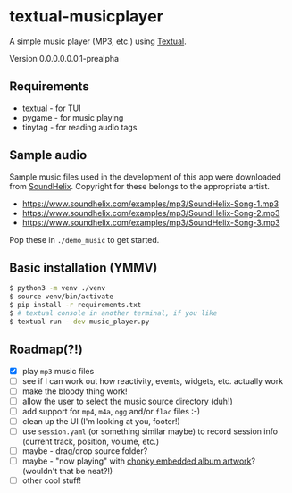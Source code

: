 # textual-musicplayer

A simple music player (MP3, etc.) using [Textual](https://textual.textualize.io/).

Version 0.0.0.0.0.0.1-prealpha

## Requirements

- textual - for TUI
- pygame - for music playing
- tinytag - for reading audio tags

## Sample audio

Sample music files used in the development of this app were downloaded from [SoundHelix](https://www.soundhelix.com/).  Copyright for these belongs to the appropriate artist.

- https://www.soundhelix.com/examples/mp3/SoundHelix-Song-1.mp3
- https://www.soundhelix.com/examples/mp3/SoundHelix-Song-2.mp3
- https://www.soundhelix.com/examples/mp3/SoundHelix-Song-3.mp3

Pop these in `./demo_music` to get started.

## Basic installation (YMMV)

```bash
$ python3 -m venv ./venv
$ source venv/bin/activate
$ pip install -r requirements.txt
$ # textual console in another terminal, if you like
$ textual run --dev music_player.py
```

## Roadmap(?!)

- [x] play `mp3` music files
- [ ] see if I can work out how reactivity, events, widgets, etc. actually work
- [ ] make the bloody thing work!
- [ ] allow the user to select the music source directory (duh!)
- [ ] add support for `mp4`, `m4a`, `ogg` and/or `flac` files :-)
- [ ] clean up the UI (I'm looking at you, footer!)
- [ ] use `session.yaml` (or something similar maybe) to record session info (current track, position, volume, etc.)
- [ ] maybe - drag/drop source folder?
- [ ] maybe - "now playing" with [chonky embedded album artwork](https://github.com/darrenburns/rich-pixels)? (wouldn't that be neat?!)
- [ ] other cool stuff!
